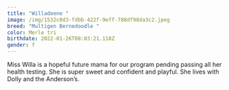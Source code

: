 ```yaml
---
title: "Willadeene "
image: /img/1532c0d3-fdbb-422f-9eff-788df98da3c2.jpeg
breed: "Multigen Bernedoodle "
color: Merle tri
birthdate: 2022-01-26T08:03:21.118Z
gender: f
---
```

Miss Willa is a hopeful future mama for our program pending passing all her health testing. She is super sweet and confident and playful. She lives with Dolly and the Anderson’s.